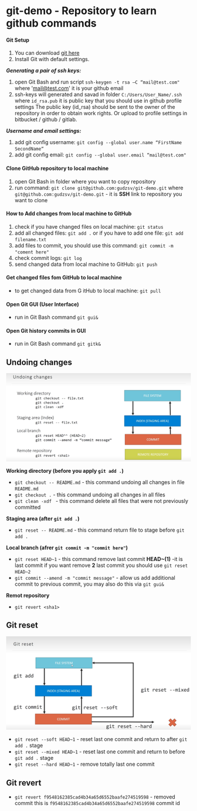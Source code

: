 # git-demo - Repository to learn github commands

#### Git Setup
1) You can download [git here](http://git-scm.com/downloads)
2) Install Git with default settings.

***Generating a pair of ssh keys:***
1) open Git Bash and run script `ssh-keygen -t rsa –C “mail@test.com"` where 'mail@test.com' it is your github email
2) ssh-keys will generated and savad in folder `C:/Users/User_Name/.ssh` where `id_rsa.pub` it is public key that you should use in github  profile settings
The public key (id_rsa) should be sent to the owner of the repository in order to obtain work rights. Or upload to profile settings in bitbucket / github / gitlab.

***Username and email settings:***
1) add git config username: `git config --global user.name “FirstName SecondName“`
2) add git config email: `git config --global user.email “mail@test.com"`

#### Clone GitHub repository to local machine
1) open Git Bash in folder where you want to copy repository
2) run command:  `git clone git@github.com:gudzsv/git-demo.git` where `git@github.com:gudzsv/git-demo.git` - it is **SSH** link to repository you want to clone
#### How to Add changes from local machine to GitHub
1) check if you have changed files on local machine:  `git status`
2) add all changed files: `git add .` or if you have to add one file: `git add filename.txt`
3) add files to commit, you should use this command: `git commit -m "coment here"`
4) check commit logs: `git log`
5) send changed data from local machine to GitHub: `git push`
#### Get changed files fom GitHub to local machine
- to get changed data from G 	itHub to local machine: `git pull`
#### Open Git GUI (User Interface)
- run in Git Bash command `git gui&`
#### Open Git history commits in GUI
- run in Git Bash command `git gitk&`
## Undoing changes
![Git undoing changes](./assets/image-1.png)

**Working directory (before you apply `git add .`)**
- `git checkout -- README.md` - this command undoing all changes in file `README.md`
-  `git checkout .` - this command undoing all changes in all files
-  `git clean -xdf ` - this command delete all files that were not previously committed

**Staging area (after `git add .`)**
- `git reset -- README.md` - this command return file to stage before `git add .`

**Local branch (afrer `git commit -m "commit here"`)**
- `git reset HEAD~1` - this command remove last commit **HEAD~(1)** -it is last commit if you want remove **2** last commit you should use `git reset HEAD~2`
- `git commit --amend -m "commit message"` - allow us add additional commit to previous commit, you may also do this via `git gui&`

**Remot repository**
- `git revert <sha1>`

## Git reset
![Git reset](./assets/image.png)

- `git reset --soft HEAD~1` - reset last one commit and return to after `git add .` stage
- `git reset --mixed HEAD~1` - reset last one commit and return to before `git add .` stage
- `git reset --hard HEAD~1` - remove totally last one commit

## Git revert
- `git revert f9548162385cad4b34a65d6552baafe274519598` - removed commit this is `f9548162385cad4b34a65d6552baafe274519598` commit id
